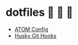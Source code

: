 # dotfiles :sparkling_heart: :sparkling_heart: :sparkling_heart:

- [ATOM Config](https://github.com/sixertoy/dotfiles/blob/master/home/.atom/README.md)
- [Husky Git Hooks](https://github.com/typicode/husky)


